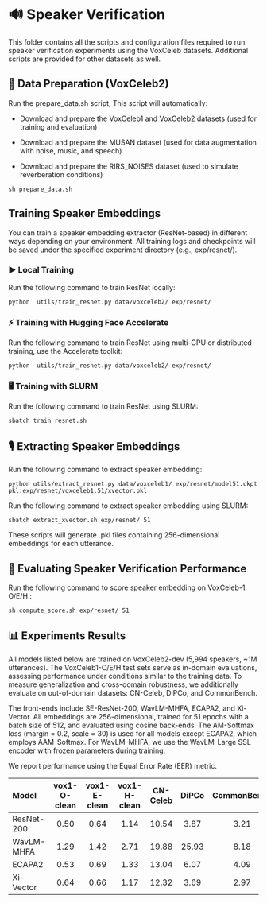 # 🔊  Speaker Verification

This folder contains all the scripts and configuration files required to run speaker verification experiments using the VoxCeleb datasets. Additional scripts are provided for other datasets as well.


## 📁 Data Preparation (VoxCeleb2)

Run the prepare\_data.sh script, This script will automatically:

- Download and prepare the VoxCeleb1 and VoxCeleb2 datasets (used for training and evaluation)

- Download and prepare the MUSAN dataset (used for data augmentation with noise, music, and speech)

- Download and prepare the RIRS\_NOISES dataset (used to simulate reverberation conditions)

```
sh prepare_data.sh
```


## Training Speaker Embeddings

You can train a speaker embedding extractor (ResNet-based) in different ways depending on your environment. All training logs and checkpoints will be saved under the specified experiment directory (e.g., exp/resnet/).

### ▶️ Local Training


Run the following command to train ResNet locally:

```
python  utils/train_resnet.py data/voxceleb2/ exp/resnet/
```

### ⚡ Training with Hugging Face Accelerate


Run the following command to train ResNet using multi-GPU or distributed training, use the Accelerate toolkit:

```
python  utils/train_resnet.py data/voxceleb2/ exp/resnet/
```

### 🖥️ Training with SLURM

Run the following command to train ResNet using SLURM:


```
sbatch train_resnet.sh
```


## 🎙️ Extracting Speaker Embeddings

Run the following command to extract speaker embedding:

```
python utils/extract_resnet.py data/voxceleb1/ exp/resnet/model51.ckpt pkl:exp/resnet/voxceleb1.51/xvector.pkl
```

Run the following command to extract speaker embedding using SLURM:
```
sbatch extract_xvector.sh exp/resnet/ 51
```

These scripts will generate .pkl files containing 256-dimensional embeddings for each utterance.

## 🧩 Evaluating Speaker Verification Performance

Run the following command to score speaker embedding on VoxCeleb-1 O/E/H :

```
sh compute_score.sh exp/resnet/ 51
```



## 📊 Experiments Results

All models listed below are trained on VoxCeleb2-dev (5,994 speakers, ~1M utterances). The VoxCeleb1-O/E/H test sets serve as in-domain evaluations, assessing performance under conditions similar to the training data. To measure generalization and cross-domain robustness, we additionally evaluate on out-of-domain datasets: CN-Celeb, DiPCo, and CommonBench.

The front-ends include SE-ResNet-200, WavLM-MHFA, ECAPA2, and Xi-Vector. All embeddings are 256-dimensional, trained for 51 epochs with a batch size of 512, and evaluated using cosine back-ends. The AM-Softmax loss (margin = 0.2, scale = 30) is used for all models except ECAPA2, which employs AAM-Softmax. For WavLM-MHFA, we use the WavLM-Large SSL encoder with frozen parameters during training.

We report performance using the Equal Error Rate (EER) metric.


| Model | vox1-O-clean | vox1-E-clean | vox1-H-clean | CN-Celeb | DiPCo | CommonBench |
|:------|:------:|:------:|:--:|:-------:|:---:|:------------:|
| ResNet-200 | 0.50 | 0.64 | 1.14 | 10.54 | 3.87 | 3.21 |
| WavLM-MHFA | 1.29 | 1.42 | 2.71 | 19.88 | 25.93 | 8.18 |
| ECAPA2 | 0.53 | 0.69 | 1.33 | 13.04 | 6.07 | 4.09 |
| Xi-Vector | 0.64 | 0.66 | 1.17 | 12.32 | 3.69 | 2.97 |



